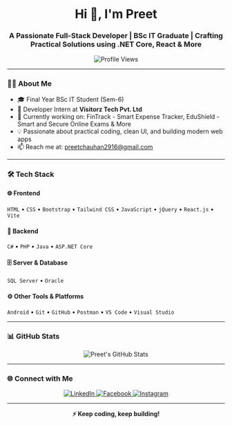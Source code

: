 <h1 align="center">Hi 👋, I'm Preet</h1>
<h3 align="center">A Passionate Full-Stack Developer | BSc IT Graduate | Crafting Practical Solutions using .NET Core, React & More</h3>

<p align="center">
  <img src="https://komarev.com/ghpvc/?username=preet2916&label=Profile%20views&color=0e75b6&style=flat" alt="Profile Views" />
</p>

---

### 👨‍💻 About Me
- 🎓 Final Year BSc IT Student (Sem-6)  
- 💼 Developer Intern at **Visitorz Tech Pvt. Ltd**  
- 🚀 Currently working on: FinTrack - Smart Expense Tracker, EduShield - Smart and Secure Online Exams & More
- 💡 Passionate about practical coding, clean UI, and building modern web apps  
- 📫 Reach me at: [preetchauhan2916@gmail.com](mailto:preetchauhan2916@gmail.com)

---

### 🛠️ Tech Stack

#### 🌐 Frontend
`HTML` • `CSS` • `Bootstrap` • `Tailwind CSS` • `JavaScript` • `jQuery` • `React.js` • `Vite`

#### 🔧 Backend
`C#` • `PHP` • `Java` • `ASP.NET Core`

#### 🗄️ Server & Database
`SQL Server` • `Oracle`

#### ⚙️ Other Tools & Platforms
`Android` • `Git` • `GitHub` • `Postman` • `VS Code` • `Visual Studio`

---

### 📊 GitHub Stats

<p align="center">
  <img src="https://github-readme-stats.vercel.app/api?username=preet2916&show_icons=true&theme=default&count_private=true&include_all_commits=true" alt="Preet's GitHub Stats" />
</p>

---

### 🌐 Connect with Me

<p align="center">
  <a href="https://www.linkedin.com/in/preet-chauhan/" target="_blank">
    <img src="https://img.shields.io/badge/LinkedIn-0077B5?style=for-the-badge&logo=linkedin&logoColor=white" alt="LinkedIn" />
  </a>
  <a href="https://www.facebook.com/preet.chauhan2916" target="_blank">
    <img src="https://img.shields.io/badge/Facebook-1877F2?style=for-the-badge&logo=facebook&logoColor=white" alt="Facebook" />
  </a>
  <a href="https://www.instagram.com/ll.preet_chauhan.ll/" target="_blank">
    <img src="https://img.shields.io/badge/Instagram-E4405F?style=for-the-badge&logo=instagram&logoColor=white" alt="Instagram" />
  </a>
</p>

---

<p align="center"><strong>⚡ Keep coding, keep building!</strong></p>
